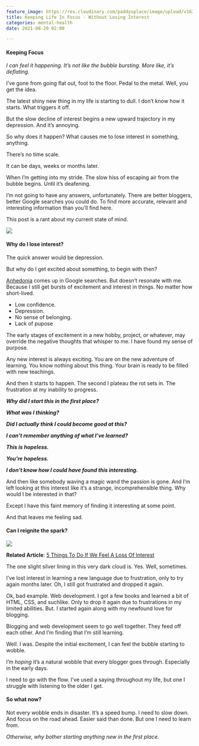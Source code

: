 ```yaml
---
feature_image: https://res.cloudinary.com/paddysplace/image/upload/v1630330615/banners/keeping_life_in_focus_zhzs7w.png
title: Keeping Life In Focus - Without Losing Interest
categories: mental-health
date: 2021-08-20 02:00

---
```

#### Keeping Focus

_I can feel it happening. It’s not like the bubble bursting. More like, it’s deflating._

I’ve gone from going flat out, foot to the floor. Pedal to the metal. Well, you get the idea.

The latest shiny new thing in my life is starting to dull. I don’t know how it starts. What triggers it off.

But the slow decline of interest begins a new upward trajectory in my depression. And it’s annoying.

So why does it happen? What causes me to lose interest in something, anything.

There’s no time scale.

It can be days, weeks or months later.

When I’m getting into my stride. The slow hiss of escaping air from the bubble begins. Until it’s deafening.

I’m not going to have any answers, unfortunately. There are better bloggers, better Google searches you could do. To find more accurate, relevant and interesting information than you’ll find here.

This post is a rant about my current state of mind.

![](https://res.cloudinary.com/paddysplace/image/upload/v1629564204/alex-iby-uf12t-rLl2Q-unsplash_exsh77.jpg)

#### Why do I lose interest?

The quick answer would be depression.

But why do I get excited about something, to begin with then?

[Anhedonia](https://en.m.wikipedia.org/wiki/Anhedonia) comes up in Google searches. But doesn’t resonate with me. Because I still get bursts of excitement and interest in things. No matter how short-lived.

* Low confidence.
* Depression.
* No sense of belonging.
* Lack of pupose

The early stages of excitement in a new hobby, project, or whatever, may override the negative thoughts that whisper to me. I have found my sense of purpose.

Any new interest is always exciting. You are on the new adventure of learning. You know nothing about this thing. Your brain is ready to be filled with new teachings.

And then it starts to happen. The second I plateau the rot sets in. The frustration at my inability to progress.

**_Why did I start this in the first place?_**

**_What was I thinking?_**

**_Did I actually think I could become good at this?_**

**_I can’t remember anything of what I’ve learned?_**

**_This is hopeless._**

**_You’re hopeless._**

**_I don’t know how I could have found this interesting._**

And then like somebody waving a magic wand the passion is gone. And I’m left looking at this interest like it’s a strange, incomprehensible thing. Why would I be interested in that?

Except I have this faint memory of finding it interesting at some point.

And that leaves me feeling sad.

#### **Can I reignite the spark?**

![](https://res.cloudinary.com/paddysplace/image/upload/v1629565021/things-to-do-if-you-feel-a-loss-of-interest-5093337_wlpvxe.png)

**Related Article**: [5 Things To Do If We Feel A Loss Of Interest](https://www.google.com/url?sa=t&source=web&rct=j&url=https://www.verywellmind.com/things-to-do-if-you-feel-a-loss-of-interest-5093337&ved=2ahUKEwjMpc2X2b_yAhXxRUEAHVsYCF0QFnoECAMQAQ&usg=AOvVaw3PF0UuDXSbe2yV_R51Z7p4)

The one slight silver lining in this very dark cloud is. Yes. Well, sometimes.

I’ve lost interest in learning a new language due to frustration, only to try again months later. Oh, I still got frustrated and dropped it again.

Ok, bad example. Web development. I got a few books and learned a bit of HTML, CSS, and suchlike. Only to drop it again due to frustrations in my limited abilities. But. I started again along with my newfound love for blogging.

Blogging and web development seem to go well together. They feed off each other. And I’m finding that I’m still learning.

Well. I was. Despite the initial excitement, I can feel the bubble starting to wobble.

I’m _hoping_ it’s a natural wobble that every blogger goes through. Especially in the early days.

I need to go with the flow. I’ve used a saying throughout my life, but one I struggle with listening to the older I get.

#### So what now?

Not every wobble ends in disaster. It’s a speed bump. I need to slow down. And focus on the road ahead. Easier said than done. But one I need to learn from.

_Otherwise, why bother starting anything new in the first place._